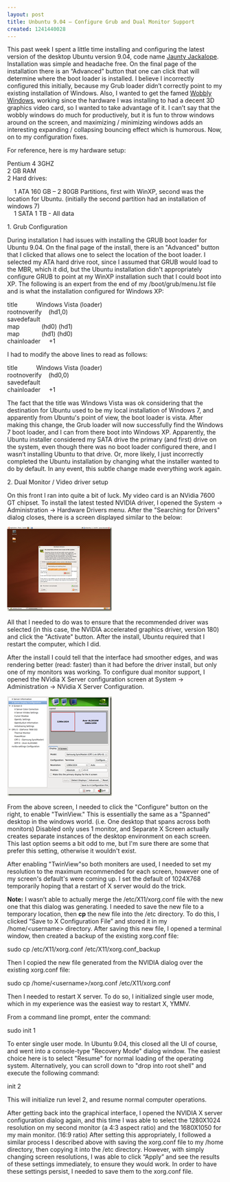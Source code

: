 ```yaml
---
layout: post
title: Unbuntu 9.04 – Configure Grub and Dual Monitor Support
created: 1241440028
---
```

<p>This past week I spent a little time installing and configuring the latest version of the desktop Ubuntu version 9.04, code name <a href="https://wiki.ubuntu.com/JauntyJackalope" target="_blank">Jaunty Jackalope</a>. Installation was simple and headache free. On the final page of the installation there is an “Advanced” button that one can click that will determine where the boot loader is installed. I believe I incorrectly configured this initially, because my Grub loader didn’t correctly point to my existing installation of Windows. Also, I wanted to get the famed <a href="http://www.youtube.com/watch?v=nbCg9_YgKgM" target="_blank">Wobbly Windows</a>, working since the hardware I was installing to had a decent 3D graphics video card, so I wanted to take advantage of it. I can’t say that the wobbly windows do much for productively, but it is fun to throw windows around on the screen, and maximizing / minimizing windows adds an interesting expanding / collapsing bouncing effect which is humorous. Now, on to my configuration fixes.</p>    <p>For reference, here is my hardware setup:</p>  <p>Pentium 4 3GHZ   <br />2 GB RAM    <br />2 Hard drives:</p>  &#160;&#160;&#160; 1 ATA 160 GB – 2 80GB Partitions, first with WinXP, second was the location for Ubuntu. (initially the second partition had an installation of windows 7)     <br />&#160;&#160;&#160; 1 SATA 1 TB - All data<p>1. Grub Configuration </p>  <p> During installation I had issues with installing the GRUB boot loader for Ubuntu 9.04. On the final page of the install, there is an &quot;Advanced&quot; button that I clicked that allows one to select the location of the boot loader. I selected my ATA hard drive root, since I assumed that GRUB would load to the MBR, which it did, but the Ubuntu installation didn't appropriately configure GRUB to point at my WinXP installation such that I could boot into XP. The following is an expert from the end of my /boot/grub/menu.lst file and is what the installation configured for Windows XP: </p>  <p> title&#160;&#160;&#160;&#160;&#160;&#160;&#160;&#160;&#160;&#160; Windows Vista (loader)   <br /> rootnoverify&#160;&#160;&#160; (hd1,0)    <br /> savedefault    <br /> map&#160;&#160;&#160;&#160;&#160;&#160;&#160;&#160;&#160;&#160;&#160;&#160; (hd0) (hd1)    <br /> map&#160;&#160;&#160;&#160;&#160;&#160;&#160;&#160;&#160;&#160;&#160;&#160; (hd1) (hd0)    <br /> chainloader&#160;&#160;&#160;&#160; +1 </p>  <p>I had to modify the above lines to read as follows: </p>  <p> title&#160;&#160;&#160;&#160;&#160;&#160;&#160;&#160;&#160;&#160; Windows Vista (loader)   <br /> rootnoverify&#160;&#160;&#160; (hd0,0)    <br /> savedefault    <br /> chainloader&#160;&#160;&#160;&#160; +1 </p>  <p>The fact that the title was Windows Vista was ok considering that the destination for Ubuntu used to be my local installation of Windows 7, and apparently from Ubuntu's point of view, the boot loader is vista. After making this change, the Grub loader will now successfully find the Windows 7 boot loader, and I can from there boot into Windows XP. Apparently, the Ubuntu installer considered my SATA drive the primary (and first) drive on the system, even though there was no boot loader configured there, and I wasn’t installing Ubuntu to that drive. Or, more likely, I just incorrectly completed the Ubuntu installation by changing what the installer wanted to do by default. In any event, this subtle change made everything work again.</p>  <p>2. Dual Monitor / Video driver setup </p>  <p>On this front I ran into quite a bit of luck. My video card is an NVidia 7600 GT chipset. To install the latest tested NVIDIA driver, I opened the System -&gt; Administration -&gt; Hardware Drivers menu. After the &quot;Searching for Drivers&quot; dialog closes, there is a screen displayed similar to the below: </p>  <p><a target="_blank" href="img/VideoCardDriver_Install_2.png"><img title="VideoCardDriver_Install" style="border-right: 0px; border-top: 0px; display: inline; border-left: 0px; border-bottom: 0px" height="196" alt="VideoCardDriver_Install" src="/img/VideoCardDriver_Install_thumb.png" width="244" border="0" /></a> </p>  <p>All that I needed to do was to ensure that the recommended driver was selected (in this case, the NVIDIA accelerated graphics driver, version 180) and click the &quot;Activate&quot; button. After the install, Ubuntu required that I restart the computer, which I did. </p>  <p>After the install I could tell that the interface had smoother edges, and was rendering better (read: faster) than it had before the driver install, but only one of my monitors was working. To configure dual monitor support, I opened the NVidia X Server configuration screen at System -&gt; Administration -&gt; NVidia X Server Configuration. </p>  <p><a target="_blank" href="img/Screenshot-NVIDIA%20X%20Server%20Settings_2.png"><img title="Screenshot-NVIDIA X Server Settings" style="border-right: 0px; border-top: 0px; display: inline; border-left: 0px; border-bottom: 0px" height="232" alt="Screenshot-NVIDIA X Server Settings" src="/img/Screenshot-NVIDIA%20X%20Server%20Settings_thumb.png" width="244" border="0" /></a> </p>  <p>From the above screen, I needed to click the &quot;Configure&quot; button on the right, to enable &quot;TwinView.&quot; This is essentially the same as a &quot;Spanned&quot; desktop in the windows world. (i.e. One desktop that spans across both monitors) Disabled only uses 1 monitor, and Separate X Screen actually creates separate instances of the desktop environment on each screen. This last option seems a bit odd to me, but I'm sure there are some that prefer this setting, otherwise it wouldn't exist. </p>  <p>After enabling &quot;TwinView&quot;so both moniters are used, I needed to set my resolution to the maximum recommended for each screen, however one of my screen's default's were coming up. I set the default of 1024X768 temporarily hoping that a restart of X server would do the trick. </p>  <p><strong>Note:</strong> I wasn’t able to actually merge the /etc/X11/xorg.conf file with the new one that this dialog was generating. I needed to save the new file to a temporary location, then <strong>cp</strong> the new file into the /etc directory. To do this, I clicked “Save to X Configuration File” and stored it in my /home/&lt;username&gt; directory. After saving this new file, I opened a terminal window, then created a backup of the existing xorg.conf file:</p>  <p>sudo cp /etc/X11/xorg.conf /etc/X11/xorg.conf_backup</p>  <p>Then I copied the new file generated from the NVIDIA dialog over the existing xorg.conf file:</p>  <p>sudo cp /home/&lt;username&gt;/xorg.conf /etc/X11/xorg.conf</p>  <p>Then I needed to restart X server. To do so, I initialized single user mode, which in my experience was the easiest way to restart X, YMMV. </p>  <p>From a command line prompt, enter the command: </p>  <p>sudo init 1 </p>  <p>To enter single user mode. In Ubuntu 9.04, this closed all the UI of course, and went into a console-type &quot;Recovery Mode&quot; dialog window. The easiest choice here is to select &quot;Resume&quot; for normal loading of the operating system. Alternatively, you can scroll down to &quot;drop into root shell&quot; and execute the following command: </p>  <p>init 2 </p>  <p>This will initialize run level 2, and resume normal computer operations. </p>  <p>After getting back into the graphical interface, I opened the NVIDIA X server configuration dialog again, and this time I was able to select the 1280X1024 resolution on my second monitor (a 4:3 aspect ratio) and the 1680X1050 for my main monitor. (16:9 ratio) After setting this appropriately, I followed a similar process I described above with saving the xorg.conf file to my /home directory, then copying it into the /etc directory. However, with simply changing screen resolutions, I was able to click “Apply” and see the results of these settings immediately, to ensure they would work. In order to have these settings persist, I needed to save them to the xorg.conf file.</p>
